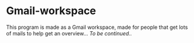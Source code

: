 # Gmail-workspace
This program is made as a Gmail workspace, made for people that get lots of mails to help get an overview... *To be continued..*
